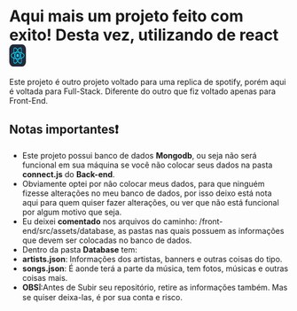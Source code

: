 # Aqui mais um projeto feito com exito! Desta vez, utilizando de react <img align="center" alt="Felix-GITHUB" height="40" width="30" src="https://github.com/tandpfun/skill-icons/blob/main/icons/React-Dark.svg"> 

Este projeto é outro projeto voltado para uma replica de spotify, porém aqui é voltada para Full-Stack. Diferente do outro que fiz voltado apenas para Front-End.

## Notas importantes❗

- Este projeto possui banco de dados **Mongodb**, ou seja não será funcional em sua máquina se você não colocar seus dados na pasta **connect.js** do **Back-end**.
- Obviamente optei por não colocar meus dados, para que ninguém fizesse alterações no meu banco de dados, por isso deixo está nota aqui para quem quiser fazer alterações, ou ver que não está funcional por algum motivo que seja.
- Eu deixei **comentado** nos arquivos do caminho: /front-end/src/assets/database, as pastas nas quais possuem as informações que devem ser colocadas no banco de dados.
- Dentro da pasta **Database** tem:
- **artists.json**: Informações dos artistas, banners e outras coisas do tipo.
- **songs.json**: É aonde terá a parte da música, tem fotos, músicas e outras coisas mais.
- **OBS❕**:Antes de Subir seu repositório, retire as informações também. Mas se quiser deixa-las, é por sua conta e risco.

